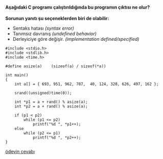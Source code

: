 #### Aşağıdaki C programı çalıştırıldığında bu programın çıktısı ne olur?

**Sorunun yanıtı şu seçeneklerden biri de olabilir:**
+ Sentaks hatası _(syntax error)_
+ Tanımsız davranış *(undefined behavior)*
+ Derleyiciye göre değişir. *(implementation defined/specified)*

```
#include <stdio.h>
#include <stdlib.h>
#include <time.h>

#define asize(a)    (sizeof(a) / sizeof(*a))

int main()
{
	int a[] = { 693, 951, 962, 787,  40, 124, 328, 626, 497, 162 };

	srand((unsigned)time(0));

	int *p1 = a + rand() % asize(a);
	int *p2 = a + rand() % asize(a);

	if (p1 < p2)
		while (p1 <= p2)
			printf("%d ", *p1++);
	else
		while (p2 <= p1)
			printf("%d ", *p2++);
}

```

[ödevin cevabı](https://vimeo.com/370065186)
